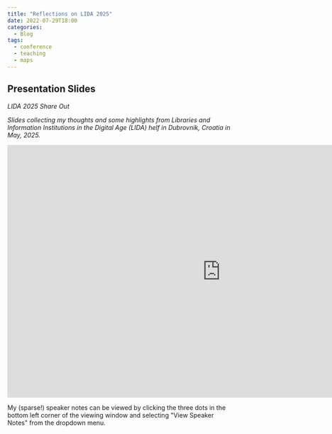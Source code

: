 ```yaml
---
title: "Reflections on LIDA 2025"
date: 2022-07-29T18:00
categories:
  - Blog
tags:
  - conference
  - teaching
  - maps
---
```

## Presentation Slides

*LIDA 2025 Share Out*
  
*Slides collecting my thoughts and some highlights from Libraries and Information Institutions in the Digital Age (LIDA) helf in Dubrovnik, Croatia in May, 2025.*

<iframe src="https://docs.google.com/presentation/d/1-yMeRvkhakGzx7paZ5Jzy-b-odxghcmUFjEpt63McWA/edit?usp=sharing" frameborder="0" width="960" height="569" allowfullscreen="true" mozallowfullscreen="true" webkitallowfullscreen="true">

</iframe>

My (sparse!) speaker notes can be viewed by clicking the three dots in the bottom left corner of the viewing window and selecting "View Speaker Notes" from the dropdown menu.
